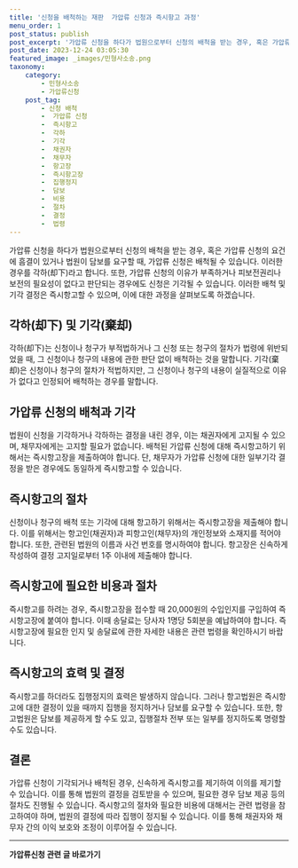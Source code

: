 ```yaml
---
title: '신청을 배척하는 재판  가압류 신청과 즉시항고 과정'
menu_order: 1
post_status: publish
post_excerpt: '가압류 신청을 하다가 법원으로부터 신청의 배척을 받는 경우, 혹은 가압류 신청의 요건에 흠결이 있거나 법원이 담보를 요구할 때, 가압류 신청은 배척될 수 있습니다. 이러한 경우를 각하 却下 라고 합니다. 또한, 가압류 신청의 이유가 부족하거나 피보전권리나 보전의 필요성이 없다고 판단되는 경우에도 신청은 기각될 수 있습니다. 이러한 배척 및 기각 결정은 즉시항고할 수 있으며, 이에 대한 과정을 살펴보도록 하겠습니다.'
post_date: 2023-12-24 03:05:30
featured_image: _images/민형사소송.png
taxonomy:
    category:
        - 민형사소송
        - 가압류신청
    post_tag:
        - 신청 배척
        -  가압류 신청
        -  즉시항고
        -  각하
        -  기각
        -  채권자
        -  채무자
        -  항고장
        -  즉시항고장
        -  집행정지
        -  담보
        -  비용
        -  절차
        -  결정
        -  법령
---
```



가압류 신청을 하다가 법원으로부터 신청의 배척을 받는 경우, 혹은 가압류 신청의 요건에 흠결이 있거나 법원이 담보를 요구할 때, 가압류 신청은 배척될 수 있습니다. 이러한 경우를 각하(却下)라고 합니다. 또한, 가압류 신청의 이유가 부족하거나 피보전권리나 보전의 필요성이 없다고 판단되는 경우에도 신청은 기각될 수 있습니다. 이러한 배척 및 기각 결정은 즉시항고할 수 있으며, 이에 대한 과정을 살펴보도록 하겠습니다.

## 각하(却下) 및 기각(棄却)

각하(却下)는 신청이나 청구가 부적법하거나 그 신청 또는 청구의 절차가 법령에 위반되었을 때, 그 신청이나 청구의 내용에 관한 판단 없이 배척하는 것을 말합니다. 기각(棄却)은 신청이나 청구의 절차가 적법하지만, 그 신청이나 청구의 내용이 실질적으로 이유가 없다고 인정되어 배척하는 경우를 말합니다.

## 가압류 신청의 배척과 기각

법원이 신청을 기각하거나 각하하는 결정을 내린 경우, 이는 채권자에게 고지될 수 있으며, 채무자에게는 고지할 필요가 없습니다. 배척된 가압류 신청에 대해 즉시항고하기 위해서는 즉시항고장을 제출하여야 합니다. 단, 채무자가 가압류 신청에 대한 일부기각 결정을 받은 경우에도 동일하게 즉시항고할 수 있습니다.

## 즉시항고의 절차

신청이나 청구의 배척 또는 기각에 대해 항고하기 위해서는 즉시항고장을 제출해야 합니다. 이를 위해서는 항고인(채권자)과 피항고인(채무자)의 개인정보와 소재지를 적어야 합니다. 또한, 관련된 법원의 이름과 사건 번호를 명시하여야 합니다. 항고장은 신속하게 작성하여 결정 고지일로부터 1주 이내에 제출해야 합니다.

## 즉시항고에 필요한 비용과 절차

즉시항고를 하려는 경우, 즉시항고장을 접수할 때 20,000원의 수입인지를 구입하여 즉시항고장에 붙여야 합니다. 이때 송달료는 당사자 1명당 5회분을 예납하여야 합니다. 즉시항고장에 필요한 인지 및 송달료에 관한 자세한 내용은 관련 법령을 확인하시기 바랍니다.

## 즉시항고의 효력 및 결정

즉시항고를 하더라도 집행정지의 효력은 발생하지 않습니다. 그러나 항고법원은 즉시항고에 대한 결정이 있을 때까지 집행을 정지하거나 담보를 요구할 수 있습니다. 또한, 항고법원은 담보를 제공하게 할 수도 있고, 집행절차 전부 또는 일부를 정지하도록 명령할 수도 있습니다.

## 결론

가압류 신청이 기각되거나 배척된 경우, 신속하게 즉시항고를 제기하여 이의를 제기할 수 있습니다. 이를 통해 법원의 결정을 검토받을 수 있으며, 필요한 경우 담보 제공 등의 절차도 진행될 수 있습니다. 즉시항고의 절차와 필요한 비용에 대해서는 관련 법령을 참고하여야 하며, 법원의 결정에 따라 집행이 정지될 수 있습니다. 이를 통해 채권자와 채무자 간의 이익 보호와 조정이 이루어질 수 있습니다.
<!-- wp:separator -->
<hr class="wp-block-separator has-alpha-channel-opacity"/>
<!-- /wp:separator -->

<!-- wp:group {"backgroundColor":"base","layout":{"type":"constrained"}} -->
<div class="wp-block-group has-base-background-color has-background"><!-- wp:paragraph {"align":"center","fontSize":"medium"} -->
<p class="has-text-align-center has-large-font-size"><strong>가압류신청 관련 글 바로가기</strong></p>
<!-- /wp:paragraph -->


<!-- wp:latest-posts
{"categories":[{"id":14445,"count":19,"description":"","link":"https://uknowlaw.com/category/%ea%b0%80%ec%95%95%eb%a5%98%ec%8b%a0%ec%b2%ad/","name":"가압류신청","slug":"가압류신청","taxonomy":"category","parent":0,"meta":[],"_links":{"self":[{"href":"https://uknowlaw.com/wp-json/wp/v2/categories/14445"}],"collection":[{"href":"https://uknowlaw.com/wp-json/wp/v2/categories"}],"about":[{"href":"https://uknowlaw.com/wp-json/wp/v2/taxonomies/category"}],"wp:post_type":[{"href":"https://uknowlaw.com/wp-json/wp/v2/posts?categories=14445"}],"curies":[{"name":"wp","href":"https://api.w.org/{rel}","templated":true}]}}],"postsToShow":100,"excerptLength":28,"postLayout":"grid","columns":2,"featuredImageAlign":"left","featuredImageSizeSlug":"large","fontSize":"small"} /--></div>
<!-- /wp:group -->